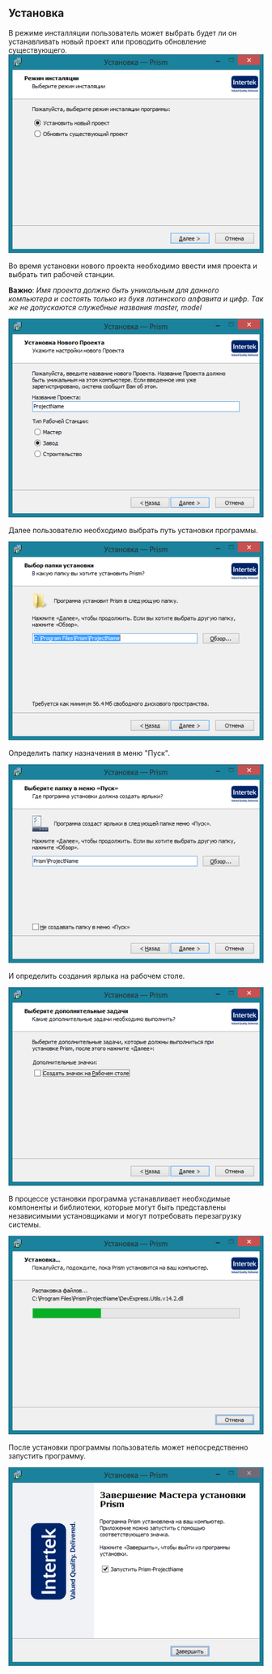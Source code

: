﻿
## Установка 
В режиме инсталляции пользователь может выбрать будет ли он устанавливать новый проект или проводить обновление существующего.
![_install_prism_new_project.png](_install_prism_new_project.png "")

Во время установки нового проекта необходимо ввести имя проекта и выбрать тип рабочей станции.

**Важно**: *Имя проекта должно быть уникальным для данного компьютера и состоять только из букв латинского алфавита и цифр. Так же не допускаются служебные названия master, model*

![_install_workstation.png](_install_workstation.png "")

Далее пользователю необходимо выбрать путь установки программы.

![_install_prism_path.png](_install_prism_path.png "")

Определить папку назначения в меню "Пуск".

![_install_prism_label.png](_install_prism_label.png "")

И определить создания ярлыка на рабочем столе.

![_install_prism_desktop_label.png](_install_prism_desktop_label.png "")

В процессе установки программа устанавливает необходимые компоненты и библиотеки, которые могут быть представлены независимыми установщиками и могут потребовать перезагрузку системы.

![_install_progress.png](_install_progress.png "")

После установки программы пользователь может непосредственно запустить программу.

![_install_finish.png](_install_finish.png "")



